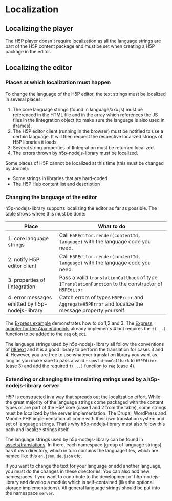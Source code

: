 # Localization

## Localizing the player

The H5P player doesn't require localization as all the language strings are part
of the H5P content package and must be set when creating a H5P package in the
editor.

## Localizing the editor

### Places at which localization must happen

To change the language of the H5P editor, the text strings must be localized in
several places:

1.  The core language strings (found in language/xxx.js) must be referenced in the
    HTML file and in the array which references the JS files in the IIntegration
    object (to make sure the language is also used in iframes).
2.  The H5P editor client (running in the browser) must be notified to use a
    certain language. It will then request the respective localized strings of
    H5P libraries it loads.
3.  Several string properties of IIntegration must be returned localized.
4.  The errors thrown by h5p-nodejs-library must be localized.

Some places of H5P cannot be localized at this time (this must be changed by
Joubel):

-   Some strings in libraries that are hard-coded
-   The H5P Hub content list and description

### Changing the language of the editor

h5p-nodejs-library supports localizing the editor as far as possible. The table
shows where this must be done:

| Place                                           | What to do                                                                                           |
| ----------------------------------------------- | ---------------------------------------------------------------------------------------------------- |
| 1. core language strings                        | Call `H5PEditor.render(contentId, language)` with the language code you need.                        |
| 2. notify H5P editor client                     | Call `H5PEditor.render(contentId, language)` with the language code you need.                        |
| 3. properties of IIntegration                   | Pass a valid `translationCallback` of type `ITranslationFunction` to the constructor of `H5PEditor`  |
| 4. error messages emitted by h5p-nodejs-library | Catch errors of types `H5PError` and `AggregateH5PError` and localize the message property yourself. |

The [Express example](/examples/express.ts) demonstrates how to do 1,2 and 3.
The [Express adapter for the Ajax endpoints](/src/adapters/express.ts) already
implements 4 but requires the `t(...)` function to be added to the `req` object.

The language strings used by h5p-nodejs-library all follow the conventions of
[i18next](https://www.npmjs.com/package/i18next) and it is a good library to
perform the translation for cases 3 and 4. However, you are free to use whatever
translation library you want as long as you make sure to pass a valid
`translationCallback` to `H5PEditor` (case 3) and add the required `t(...)`
function to `req` (case 4).

### Extending or changing the translating strings used by a h5p-nodejs-library server

H5P is constructed in a way that spreads out the localization effort. While the
great majority of the language strings come packaged with the content types or
are part of the H5P core (case 1 and 2 from the table), some strings must be
localized by the server implementation. The Drupal, WordPress and Moodle PHP
implementation all come with their own translation system and set of language
strings. That's why h5p-nodejs-library must also follow this path and localize
strings itself.

The language strings used by h5p-nodejs-library can be found in
[assets/translations](/assets/translations). In there, each namespace (group of
language strings) has it own directory, which in turn contains the language
files, which are named like this `en.json`, `de.json` etc.

If you want to change the text for your language or add another language, you must
do the changes in these directories. You can also add new namespaces if you
want to contribute to the development of h5p-nodejs-library and develop a module
which is self-contained (like the optional storage implementations). All general
language strings should be put into the namespace `server`.
